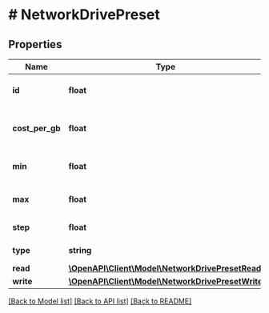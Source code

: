 # # NetworkDrivePreset

## Properties

Name | Type | Description | Notes
------------ | ------------- | ------------- | -------------
**id** | **float** | Уникальный идентификатор тарифа. |
**cost_per_gb** | **float** | Стоимость тарифа сетевого диска. |
**min** | **float** | Минимальный размер диска (в Гб). |
**max** | **float** | Максимальный размер диска (в Гб). |
**step** | **float** | Размер шага диска |
**type** | **string** | Тип сетевого диска. |
**read** | [**\OpenAPI\Client\Model\NetworkDrivePresetRead**](NetworkDrivePresetRead.md) |  |
**write** | [**\OpenAPI\Client\Model\NetworkDrivePresetWrite**](NetworkDrivePresetWrite.md) |  |

[[Back to Model list]](../../README.md#models) [[Back to API list]](../../README.md#endpoints) [[Back to README]](../../README.md)
